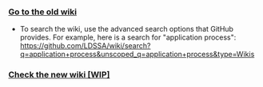 ### [Go to the old wiki](https://github.com/LDSSA/wiki/wiki)
  - To search the wiki, use the advanced search options that GitHub provides. For example, here is a search for "application process": https://github.com/LDSSA/wiki/search?q=application+process&unscoped_q=application+process&type=Wikis


### [Check the new wiki [WIP]](https://ldssa.github.io/wiki/)

